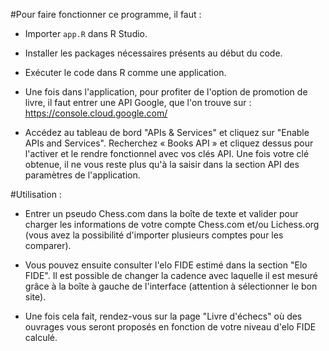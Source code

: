 

#Pour faire fonctionner ce programme, il faut :

- Importer `app.R` dans R Studio.

- Installer les packages nécessaires présents au début du code.

- Exécuter le code dans R comme une application.

- Une fois dans l'application, pour profiter de l'option de promotion de livre, il faut entrer une API Google, que l'on trouve sur : https://console.cloud.google.com/

- Accédez au tableau de bord "APIs & Services" et cliquez sur "Enable APIs and Services". Recherchez « Books API » et cliquez dessus pour l'activer et le rendre fonctionnel avec vos clés API. Une fois votre clé obtenue, il ne vous reste plus qu'à la saisir dans la section API des paramètres de l'application.

#Utilisation :

- Entrer un pseudo Chess.com dans la boîte de texte et valider pour charger les informations de votre compte Chess.com et/ou Lichess.org (vous avez la possibilité d'importer plusieurs comptes pour les comparer).

- Vous pouvez ensuite consulter l'elo FIDE estimé dans la section "Elo FIDE". Il est possible de changer la cadence avec laquelle il est mesuré grâce à la boîte à gauche de l'interface (attention à sélectionner le bon site).

- Une fois cela fait, rendez-vous sur la page "Livre d'échecs" où des ouvrages vous seront proposés en fonction de votre niveau d'elo FIDE calculé.

